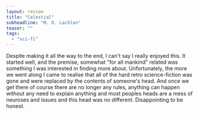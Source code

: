 ```yaml
---
layout: review
title: "Celestial"
subheadline: "M. D. Lachlan"
teaser: ""
tags:
  - "sci-fi"
---
```


 Despite making it all the way to the end, I can't say I really enjoyed this.
 It started well, and the premise, somewhat "for all mankind" related was
 something I was interested in finding more about. Unfortunately, the more we
 went along I came to realise that all of the hard retro science-fiction was
 gone and were replaced by the contents of someone's head. And once we get
 there of course there are no longer any rules, anything can happen without any
 need to explain anything and most peoples heads are a mess of neuroses and
 issues and this head was no different. Disappointing to be honest.
